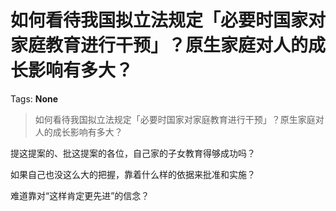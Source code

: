 # 如何看待我国拟立法规定「必要时国家对家庭教育进行干预」？原生家庭对人的成长影响有多大？

Tags: **None**

> 如何看待我国拟立法规定「必要时国家对家庭教育进行干预」？原生家庭对人的成长影响有多大？

提这提案的、批这提案的各位，自己家的子女教育得够成功吗？

如果自己也没这么大的把握，靠着什么样的依据来批准和实施？

难道靠对“这样肯定更先进”的信念？



